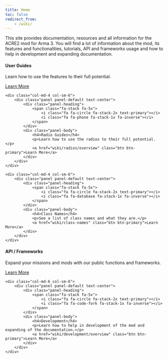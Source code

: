 ```yaml
---
title: Home
toc: false
redirect_from:
    - /wiki/
---
```


This site provides documentation, resources and all information for the ACRE2 mod for Arma 3. You will find a lot of information about the mod, its features and functionalities, tutorials, API and frameworks usage and how to help in development and expanding documentation.

<div class="row">
    <div class="col-md-4 col-sm-6">
        <div class="panel panel-default text-center">
            <div class="panel-heading">
                <span class="fa-stack fa-5x">
                    <i class="fa fa-circle fa-stack-2x text-primary"></i>
                    <i class="fa fa-users fa-stack-1x fa-inverse"></i>
                </span>
            </div>
            <div class="panel-body">
                <h4>User Guides</h4>
                <p>Learn how to use the features to their full potential.</p>
                <a href="wiki/user/overview" class="btn btn-primary">Learn More</a>
            </div>
        </div>
    </div>

    <div class="col-md-4 col-sm-6">
        <div class="panel panel-default text-center">
            <div class="panel-heading">
                <span class="fa-stack fa-5x">
                    <i class="fa fa-circle fa-stack-2x text-primary"></i>
                    <i class="fa fa-phone fa-stack-1x fa-inverse"></i>
                </span>
            </div>
            <div class="panel-body">
                <h4>Radio Guides</h4>
                <p>Learn how to use the radios to their full potential.</p>
                <a href="wiki/radios/overview" class="btn btn-primary">Learn More</a>
            </div>
        </div>
    </div>

    <div class="col-md-4 col-sm-6">
        <div class="panel panel-default text-center">
            <div class="panel-heading">
                <span class="fa-stack fa-5x">
                    <i class="fa fa-circle fa-stack-2x text-primary"></i>
                    <i class="fa fa-database fa-stack-1x fa-inverse"></i>
                </span>
            </div>
            <div class="panel-body">
                <h4>Class Names</h4>
                <p>See a list of class names and what they are.</p>
                <a href="wiki/class-names" class="btn btn-primary">Learn More</a>
            </div>
        </div>
    </div>
</div>

<div class="row">
    <div class="col-md-6 col-sm-6">
        <div class="panel panel-default text-center">
            <div class="panel-heading">
                <span class="fa-stack fa-5x">
                    <i class="fa fa-circle fa-stack-2x text-primary"></i>
                    <i class="fa fa-building fa-stack-1x fa-inverse"></i>
                </span>
            </div>
            <div class="panel-body">
                <h4>API / Frameworks</h4>
                <p>Expand your missions and mods with our public functions and frameworks.</p>
                <a href="wiki/frameworks/overview" class="btn btn-primary">Learn More</a>
            </div>
        </div>
    </div>

    <div class="col-md-6 col-sm-6">
        <div class="panel panel-default text-center">
            <div class="panel-heading">
                <span class="fa-stack fa-5x">
                    <i class="fa fa-circle fa-stack-2x text-primary"></i>
                    <i class="fa fa-code-fork fa-stack-1x fa-inverse"></i>
                </span>
            </div>
            <div class="panel-body">
                <h4>Development</h4>
                <p>Learn how to help in development of the mod and expanding of the documentation.</p>
                <a href="wiki/development/overview" class="btn btn-primary">Learn More</a>
            </div>
        </div>
    </div>
</div>
